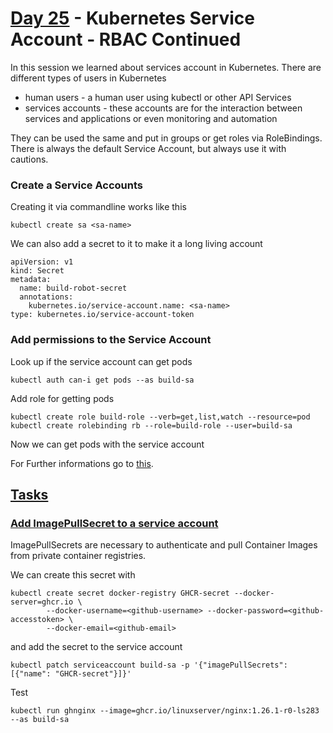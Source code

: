 # [Day 25](https://www.youtube.com/watch?v=k2iCq7IlMKM) - Kubernetes Service Account - RBAC Continued

In this session we learned about services account in Kubernetes.
There are different types of users in Kubernetes
* human users - a human user using kubectl or other API Services
* services accounts - these accounts are for the interaction between services and applications or even monitoring and automation

They can be used the same and put in groups or get roles via RoleBindings.
There is always the default Service Account, but always use it with cautions.

### Create a Service Accounts
Creating it via commandline works like this
```
kubectl create sa <sa-name>
```
We can also add a secret to it to make it a long living account
```
apiVersion: v1
kind: Secret
metadata:
  name: build-robot-secret
  annotations:
    kubernetes.io/service-account.name: <sa-name>
type: kubernetes.io/service-account-token
```

### Add permissions to the Service Account
Look up if the service account can get pods
```
kubectl auth can-i get pods --as build-sa
```
Add role for getting pods
```
kubectl create role build-role --verb=get,list,watch --resource=pod
kubectl create rolebinding rb --role=build-role --user=build-sa
```
Now we can get pods with the service account





For Further informations go to [this](https://kubernetes.io/docs/tasks/configure-pod-container/configure-service-account/).

## [Tasks](https://github.com/piyushsachdeva/CKA-2024/tree/main/Resources/Day25)

### [Add ImagePullSecret to a service account](https://kubernetes.io/docs/tasks/configure-pod-container/configure-service-account/#add-imagepullsecrets-to-a-service-account)
ImagePullSecrets are necessary to authenticate and pull Container Images from private container registries.

We can create this secret with
```
kubectl create secret docker-registry GHCR-secret --docker-server=ghcr.io \
        --docker-username=<github-username> --docker-password=<github-accesstoken> \
        --docker-email=<github-email>
```
and add the secret to the service account 
```
kubectl patch serviceaccount build-sa -p '{"imagePullSecrets": [{"name": "GHCR-secret"}]}'
```

Test
```
kubectl run ghnginx --image=ghcr.io/linuxserver/nginx:1.26.1-r0-ls283 --as build-sa
```
